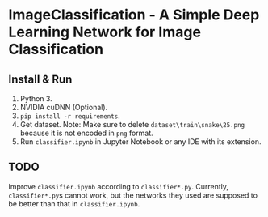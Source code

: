 # ImageClassification - A Simple Deep Learning Network for Image Classification

## Install & Run

1. Python 3.
2. NVIDIA cuDNN (Optional).
3. `pip install -r requirements`.
4. Get dataset. Note: Make sure to delete `dataset\train\snake\25.png` because it is not encoded in `png` format.
5. Run `classifier.ipynb` in Jupyter Notebook or any IDE with its extension.

## TODO

Improve `classifier.ipynb` according to `classifier*.py`. Currently, `classifier*.py`s cannot work, but the networks they used are supposed to be better than that in `classifier.ipynb`.